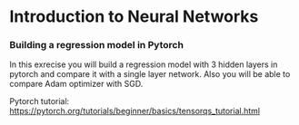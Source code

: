 # Introduction to Neural Networks

### Building a regression model in Pytorch

In this exrecise you will build a regression model with 3 hidden layers in pytorch and compare it with a single layer network. Also you will be able to compare Adam optimizer with SGD.

Pytorch tutorial: https://pytorch.org/tutorials/beginner/basics/tensorqs_tutorial.html

